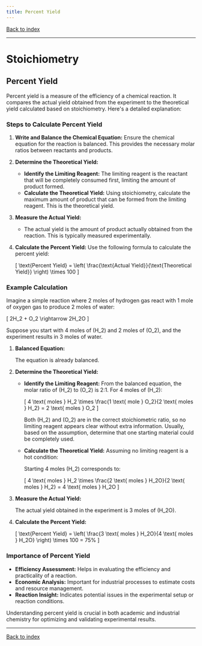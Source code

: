 ```yaml
---
title: Percent Yield
---
```


[Back to index](index.html)

---
# Stoichiometry
## Percent Yield

Percent yield is a measure of the efficiency of a chemical reaction. It compares the actual yield obtained from the experiment to the theoretical yield calculated based on stoichiometry. Here's a detailed explanation:

### **Steps to Calculate Percent Yield**

1. **Write and Balance the Chemical Equation:**
   Ensure the chemical equation for the reaction is balanced. This provides the necessary molar ratios between reactants and products.

2. **Determine the Theoretical Yield:**
   - **Identify the Limiting Reagent:** The limiting reagent is the reactant that will be completely consumed first, limiting the amount of product formed.
   - **Calculate the Theoretical Yield:** Using stoichiometry, calculate the maximum amount of product that can be formed from the limiting reagent. This is the theoretical yield.

3. **Measure the Actual Yield:**
   - The actual yield is the amount of product actually obtained from the reaction. This is typically measured experimentally.

4. **Calculate the Percent Yield:**
   Use the following formula to calculate the percent yield:
   
   \[
   \text{Percent Yield} = \left( \frac{\text{Actual Yield}}{\text{Theoretical Yield}} \right) \times 100
   \]

### **Example Calculation**

Imagine a simple reaction where 2 moles of hydrogen gas react with 1 mole of oxygen gas to produce 2 moles of water:

\[
2H_2 + O_2 \rightarrow 2H_2O
\]

Suppose you start with 4 moles of \(H_2\) and 2 moles of \(O_2\), and the experiment results in 3 moles of water.

1. **Balanced Equation:**
   
   The equation is already balanced.

2. **Determine the Theoretical Yield:**
   
   - **Identify the Limiting Reagent:** From the balanced equation, the molar ratio of \(H_2\) to \(O_2\) is 2:1. For 4 moles of \(H_2\):
   
     \[
     4 \text{ moles } H_2 \times \frac{1 \text{ mole } O_2}{2 \text{ moles } H_2} = 2 \text{ moles } O_2
     \]
     
     Both \(H_2\) and \(O_2\) are in the correct stoichiometric ratio, so no limiting reagent appears clear without extra information. Usually, based on the assumption, determine that one starting material could be completely used.
     
   - **Calculate the Theoretical Yield:** Assuming no limiting reagent is a hot condition:
     
     Starting 4 moles \(H_2\) corresponds to:
     
     \[
     4 \text{ moles } H_2 \times \frac{2 \text{ moles } H_2O}{2 \text{ moles } H_2} = 4 \text{ moles } H_2O
     \]
   
3. **Measure the Actual Yield:**
   
   The actual yield obtained in the experiment is 3 moles of \(H_2O\).

4. **Calculate the Percent Yield:**

   \[
   \text{Percent Yield} = \left( \frac{3 \text{ moles } H_2O}{4 \text{ moles } H_2O} \right) \times 100 = 75\%
   \]

### **Importance of Percent Yield**

- **Efficiency Assessment:** Helps in evaluating the efficiency and practicality of a reaction.
- **Economic Analysis:** Important for industrial processes to estimate costs and resource management.
- **Reaction Insight:** Indicates potential issues in the experimental setup or reaction conditions.

Understanding percent yield is crucial in both academic and industrial chemistry for optimizing and validating experimental results.

---
[Back to index](index.html)
